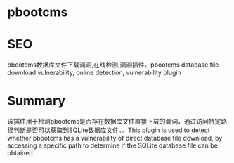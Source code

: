 # pbootcms
# SEO
pbootcms数据库文件下载漏洞,在线检测,漏洞插件。pbootcms database file download vulnerability, online detection, vulnerability plugin
# Summary
该插件用于检测pbootcms是否存在数据库文件直接下载的漏洞，通过访问特定路径判断是否可以获取到SQLite数据库文件。。This plugin is used to detect whether pbootcms has a vulnerability of direct database file download, by accessing a specific path to determine if the SQLite database file can be obtained.
